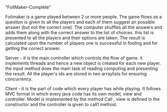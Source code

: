 "FoilMaker-Complete" 

Foilmaker is a game played between 2 or more people. The game flows as a question is given to all the players and each of them suggest an 
possible answer (but not the correct one). The computer shuffles all the answers and adds them along with the correct answer to the list
of choices. this list is presented to all the players and their options are taken. The result is calculated upon the number of players one
is successful in fooling and for getting the correct answer. 


Server - it is the main controller which controls the flow of game.
it implements threads and hence a new object is created for each new player. the input method does the main task of reading computing and 
presenting the result. All the player's ids are stored in two arraylists for ensuring concurrency.

Client - it is the part of code which every player has while playing.
It follows MVC format in which every java code has its own model, view and controller. Model is implemented by the method Call , view is
defined in the constructor and the controller is given to call1 method. 
